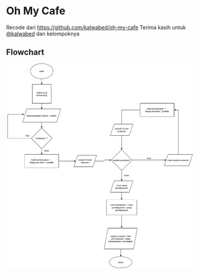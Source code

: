 # Oh My Cafe
Recode dari https://github.com/kalwabed/oh-my-cafe
Terima kasih untuk [@kalwabed](https://github.com/kalwabed) dan kelompoknya


## Flowchart
![flowchart](./flowchart.jpeg)